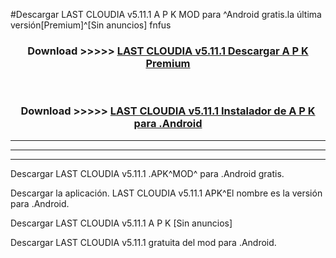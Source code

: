 #Descargar LAST CLOUDIA v5.11.1 A P K MOD para ^Android gratis.la última versión[Premium]^[Sin anuncios] fnfus



<div align="center">
<h3>Download >>>>> <a href="https://es-web.web.app/?es= LAST CLOUDIA v5.11.1">LAST CLOUDIA v5.11.1 Descargar A P K Premium</a></h3><br>

<h3>Download >>>>> <a href="https://es-web.web.app/?es= LAST CLOUDIA v5.11.1">LAST CLOUDIA v5.11.1 Instalador de A P K para .Android</a></h3>
</div>


----------------------------------------------------------

----------------------------------------------------------

----------------------------------------------------------

Descargar LAST CLOUDIA v5.11.1 .APK^MOD^ para .Android gratis.

Descargar la aplicación. LAST CLOUDIA v5.11.1 APK^El nombre es la versión para .Android.

Descargar LAST CLOUDIA v5.11.1 A P K [Sin anuncios]

Descargar LAST CLOUDIA v5.11.1 gratuita del mod para .Android.